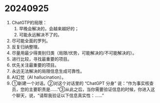 # 20240925

1. ChatGTP的局限：
   1. 早晚会解决的，会越来越好的；
   2. 可能永远解决不了的。
2. 尽可能全面的罗列。
3. 反复归纳整理。
4. 尽量用最少得类别归类（局限/优势，可能解决的/不可能解决的）。
5. 进行比较，寻找最重要的项目。
6. 优先关注最重要的项目。
7. 永远无法解决的局限信息生成可靠性。
8. AI幻觉（AI hallucination）。
9. ①新建一个对话。②对这个对话里的 “ChatGPT 分身” 说：“作为事实核查员，您的主要职责是……”③从此之后，当你需要验证信息的时候，你进入这个聊天，说，“请帮我验证以下信息真实性：……”

